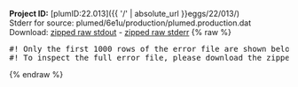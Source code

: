 **Project ID:** [plumID:22.013]({{ '/' | absolute_url }}eggs/22/013/)  
Stderr for source:  plumed/6e1u/production/plumed.production.dat   
Download: [zipped raw stdout](plumed.production.dat.plumed_master.stdout.txt.zip) - [zipped raw stderr](plumed.production.dat.plumed_master.stderr.txt.zip) 
{% raw %}
<pre>
#! Only the first 1000 rows of the error file are shown below
#! To inspect the full error file, please download the zipped raw stderr file above
</pre>
{% endraw %}
